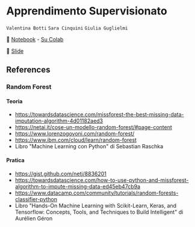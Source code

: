 # Apprendimento Supervisionato
`Valentina Botti`
`Sara Cinquini`
`Giulia Guglielmi`

📓 [Notebook](Dataset_iris.ipynb) - [Su Colab](https://colab.research.google.com/drive/1bBTwJch3b43DkplsysnazVmwNBcVZXGS?usp=sharing)

📑 [Slide](https://docs.google.com/presentation/d/1fbgGXCka0qJzH9BerrjvNsTtDAaih98kRvwl0rPNcIM/edit?usp=sharing)

## References

### Random Forest
#### Teoria
* https://towardsdatascience.com/missforest-the-best-missing-data-imputation-algorithm-4d01182aed3
* https://netai.it/cose-un-modello-random-forest/#page-content
* https://www.lorenzogovoni.com/random-forest/
* https://www.ibm.com/cloud/learn/random-forest
* Libro "Machine Learning con Python" di Sebastian Raschka 

#### Pratica
* https://gist.github.com/netj/8836201
* https://towardsdatascience.com/how-to-use-python-and-missforest-algorithm-to-impute-missing-data-ed45eb47cb9a
* https://www.datacamp.com/community/tutorials/random-forests-classifier-python
* Libro "Hands-On Machine Learning with Scikit-Learn, Keras, and Tensorflow: Concepts, Tools, and Techniques to Build Intelligent" di Aurélien Géron



